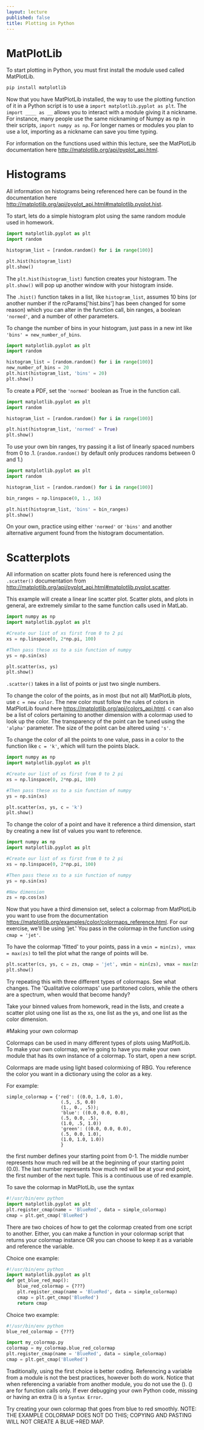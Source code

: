 ```yaml
---
layout: lecture
published: false
title: Plotting in Python
---
```


# MatPlotLib

To start plotting in Python, you must first install the module used called MatPlotLib.

~~~bash
pip install matplotlib
~~~

Now that you have MatPlotLib installed, the way to use the plotting function of it in a Python script is to use a ``import matplotlib.pyplot as plt``.  The ``import ____ as __`` allows you to interact with a module giving it a nickname.  For instance, many people use the same nicknaming of Numpy as np in their scripts, ``import numpy as np``.  For longer names or modules you plan to use a lot, importing as a nickname can save you time typing.

For information on the functions used within this lecture, see the MatPlotLib documentation here http://matplotlib.org/api/pyplot_api.html.

# Histograms

All information on histograms being referenced here can be found in the documentation here http://matplotlib.org/api/pyplot_api.html#matplotlib.pyplot.hist.

To start, lets do a simple histogram plot using the same random module used in homework.

~~~ python
import matplotlib.pyplot as plt
import random

histogram_list = [random.random() for i in range(100)]

plt.hist(histogram_list)
plt.show()
~~~

The ``plt.hist(histogram_list)`` function creates your histogram.  The ``plt.show()`` will pop up another window with your histogram inside.

The ``.hist()`` function takes in a list, like ``histogram_list``, assumes 10 bins (or another number if the rcParams['hist.bins'] has been changed for some reason) which you can alter in the function call, bin ranges, a boolean ``'normed'``, and a number of other parameters.

To change the number of bins in your histogram, just pass in a new int like ``'bins' = new_number_of_bins``.

~~~ python
import matplotlib.pyplot as plt
import random

histogram_list = [random.random() for i in range(100)]
new_number_of_bins = 20
plt.hist(histogram_list, 'bins' = 20)
plt.show()
~~~

To create a PDF, set the ``'normed'`` boolean as True in the function call.

~~~ python
import matplotlib.pyplot as plt
import random

histogram_list = [random.random() for i in range(100)]

plt.hist(histogram_list, 'normed' = True)
plt.show()
~~~

To use your own bin ranges, try passing it a list of linearly spaced numbers from 0 to .1.  (``random.random()`` by default only produces randoms between 0 and 1.)

~~~ python
import matplotlib.pyplot as plt
import random

histogram_list = [random.random() for i in range(100)]

bin_ranges = np.linspace(0, 1., 16)

plt.hist(histogram_list, 'bins' = bin_ranges)
plt.show()
~~~

On your own, practice using either ``'normed'`` or ``'bins'`` and another alternative argument found from the histogram documentation.

# Scatterplots

All information on scatter plots found here is referenced using the ``.scatter()`` documentation from http://matplotlib.org/api/pyplot_api.html#matplotlib.pyplot.scatter.

This example will create a linear line scatter plot.  Scatter plots, and plots in general, are extremely similar to the same function calls used in MatLab.

~~~ python
import numpy as np
import matplotlib.pyplot as plt

#Create our list of xs first from 0 to 2 pi
xs = np.linspace(0, 2*np.pi, 100)

#Then pass these xs to a sin function of numpy
ys = np.sin(xs)

plt.scatter(xs, ys)
plt.show()
~~~

``.scatter()`` takes in a list of points or just two single numbers.

To change the color of the points, as in most (but not all) MatPlotLib plots, use ``c = new color``.  The new color must follow the rules of colors in MatPlotLib found here https://matplotlib.org/api/colors_api.html.  c can also be a list of colors pertaining to another dimension with a colormap used to look up the color.  The transparency of the point can be tuned using the ``'alpha'`` parameter.  The size of the point can be altered using ``'s'``.

To change the color of all the points to one value, pass in a color to the function like ``c = 'k'``, which will turn the points black.
~~~ python
import numpy as np
import matplotlib.pyplot as plt

#Create our list of xs first from 0 to 2 pi
xs = np.linspace(0, 2*np.pi, 100)

#Then pass these xs to a sin function of numpy
ys = np.sin(xs)

plt.scatter(xs, ys, c = 'k')
plt.show()
~~~

To change the color of a point and have it reference a third dimension, start by creating a new list of values you want to reference.

~~~ python
import numpy as np
import matplotlib.pyplot as plt

#Create our list of xs first from 0 to 2 pi
xs = np.linspace(0, 2*np.pi, 100)

#Then pass these xs to a sin function of numpy
ys = np.sin(xs)

#New dimension
zs = np.cos(xs)
~~~

Now that you have a third dimension set, select a colormap from MatPlotLib you want to use from the documentation https://matplotlib.org/examples/color/colormaps_reference.html.  For our exercise, we'll be using 'jet.' You pass in the colormap in the function using ``cmap = 'jet'``. 

To have the colormap 'fitted' to your points, pass in a ``vmin = min(zs), vmax = max(zs)`` to tell the plot what the range of points will be.

~~~ python
plt.scatter(cs, ys, c = zs, cmap = 'jet', vmin = min(zs), vmax = max(zs)0
plt.show()
~~~

Try repeating this with three different types of colormaps.  See what changes.  The 'Qualitative colormaps' use partitoned colors, while the others are a spectrum, when would that become handy?

Take your binned values from homework, read in the lists, and create a scatter plot using one list as the xs, one list as the ys, and one list as the color dimension.

#Making your own colormap

Colormaps can be used in many different types of plots using MatPlotLib.  To make your own colormap, we're going to have you make your own module that has its own instance of a colormap.  To start, open a new script. 

Colormaps are made using light based colormixing of RBG.  You reference the color you want in a dictionary using the color as a key.

For example:

~~~
simple_colormap = {'red': ((0.0, 1.0, 1.0),
					(.5, .5, 0.0)
					(1., 0., .5));
					'blue': ((0.0, 0.0, 0.0),
					(.5, 0.0, .5),
					(1.0, .5, 1.0))
					'green': ((0.0, 0.0, 0.0),
					(.5, 0.0, 1.0),
					(1.0, 1.0, 1.0))
					}
~~~
the first number defines your starting point from 0-1.  The middle number represents how much red will be at the beginning of your starting point (0.0).  The last number represents how much red will be at your end point, the first number of the next tuple.  This is a continuous use of red example.

To save the colormap in MatPlotLib, use the syntax
~~~ python
#!/usr/bin/env python
import matplotlib.pyplot as plt
plt.register_cmap(name = 'BlueRed', data = simple_colormap)
cmap = plt.get_cmap('BlueRed')
~~~

There are two choices of how to get the colormap created from one script to another.  Either, you can make a function in your colormap script that returns your colormap instance OR you can choose to keep it as a variable and reference the variable.

Choice one example:
~~~ python
#!/usr/bin/env python
import matplotlib.pyplot as plt
def get_blue_red_map():
	blue_red_colormap = {???}
	plt.register_cmap(name = 'BlueRed', data = simple_colormap)
	cmap = plt.get_cmap('BlueRed')
	return cmap
~~~

Choice two example:
~~~ python
#!/usr/bin/env python
blue_red_colormap = {???}
~~~

~~~ python
import my_colormap.py
colormap = my_colormap.blue_red_colormap
plt.register_cmap(name = 'BlueRed', data = simple_colormap)
cmap = plt.get_cmap('BlueRed')
~~~

Traditionally, using the first choice is better coding.  Referencing a variable from a module is not the best practices, however both do work. Notice that when referencing a variable from another module, you do not use the ().  () are for function calls only.  If ever debugging your own Python code, missing or having an extra () is a ``Syntax Error``.

Try creating your own colormap that goes from blue to red smoothly.  NOTE: THE EXAMPLE COLORMAP DOES NOT DO THIS; COPYING AND PASTING WILL NOT CREATE A BLUE->RED MAP.






